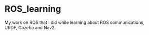 # ROS_learning
My work on ROS that I did while learning about ROS communications, URDF, Gazebo and Nav2.
